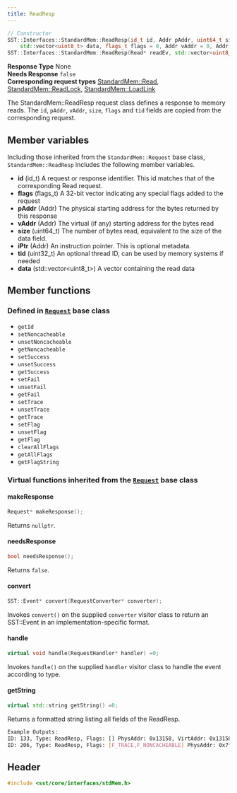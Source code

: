 ```yaml
---
title: ReadResp
---
```


```cpp
// Constructor
SST::Interfaces::StandardMem::ReadResp(id_t id, Addr pAddr, uint64_t size, 
    std::vector<uint8_t> data, flags_t flags = 0, Addr vAddr = 0, Addr iPtr = 0, uint32_t tid = 0);
SST::Interfaces::StandardMem::ReadResp(Read* readEv, std::vector<uint8_t> data);
```

**Response Type** None  &nbsp;  
**Needs Response** `false`  &nbsp;  
**Corresponding request types** [StandardMem::Read](read), [StandardMem::ReadLock](readlock), [StandardMem::LoadLink](loadlink)

The StandardMem::ReadResp request class defines a response to memory reads. The `id`, `pAddr`, `vAddr`, `size`, `flags` and `tid` fields are copied from the corresponding request.

## Member variables
Including those inherited from the `StandardMem::Request` base class, `StandardMem::ReadResp` includes the following member variables.
* **id** (id_t) A request or response identifier. This id matches that of the corresponding Read request.
* **flags** (flags_t) A 32-bit vector indicating any special flags added to the request
* **pAddr** (Addr) The physical starting address for the bytes returned by this response
* **vAddr** (Addr) The virtual (if any) starting address for the bytes read
* **size** (uint64_t) The number of bytes read, equivalent to the size of the data field.
* **iPtr** (Addr) An instruction pointer. This is optional metadata.
* **tid** (uint32_t) An optional thread ID, can be used by memory systems if needed
* **data** (std::vector<uint8_t\>) A vector containing the read data

## Member functions
### Defined in [`Request`](class) base class
* `getId`
* `setNoncacheable`
* `unsetNoncacheable`
* `getNoncacheable`
* `setSuccess`
* `unsetSuccess`
* `getSuccess`
* `setFail`
* `unsetFail`
* `getFail`
* `setTrace`
* `unsetTrace`
* `getTrace`
* `setFlag`
* `unsetFlag`
* `getFlag`
* `clearAllFlags`
* `getAllFlags`
* `getFlagString`

### Virtual functions inherited from the [`Request`](class) base class
#### makeResponse
```cpp
Request* makeResponse();
```
Returns `nullptr`.

#### needsResponse
```cpp
bool needsResponse();
```
Returns `false`.

#### convert
```cpp
SST::Event* convert(RequestConverter* converter);
```
Invokes `convert()` on the supplied `converter` visitor class to return an SST::Event in an implementation-specific format.

#### handle
```cpp
virtual void handle(RequestHandler* handler) =0;
```
Invokes `handle()` on the supplied `handler` visitor class to handle the event according to type.


#### getString
```cpp
virtual std::string getString() =0;
```
Returns a formatted string listing all fields of the ReadResp.

```sh
Example Outputs:
ID: 133, Type: ReadResp, Flags: [] PhysAddr: 0x13158, VirtAddr: 0x13158, Size: 8, InstPtr: 0x10176, ThreadID: 0, Payload: 0xf003010000000000
ID: 206, Type: ReadResp, Flags: [F_TRACE,F_NONCACHEABLE] PhysAddr: 0x7ffffcf0, VirtAddr: 0x7ffffcf0, Size: 8, InstPtr: 0x103e2, ThreadID: 0, Payload: 0x0000000000000000
```


## Header
```cpp
#include <sst/core/interfaces/stdMem.h>
```